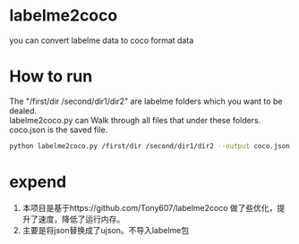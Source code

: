 # labelme2coco
you can convert labelme data to coco format data
# How to run
The "/first/dir /second/dir1/dir2" are labelme folders which you want to be dealed.  
labelme2coco.py can Walk through all files that under these folders.  
coco.json is the saved file.  
```bash
python labelme2coco.py /first/dir /second/dir1/dir2 --output coco.json
```
# expend
1. 本项目是基于https://github.com/Tony607/labelme2coco 做了些优化，提升了速度，降低了运行内存。
2. 主要是将json替换成了ujson。不导入labelme包

